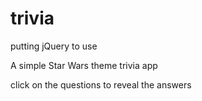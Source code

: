 # trivia

putting jQuery to use

A simple Star Wars theme trivia app

click on the questions to reveal the answers
